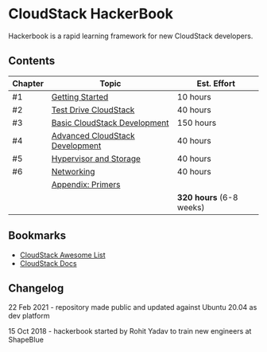 # CloudStack HackerBook

Hackerbook is a rapid learning framework for new CloudStack developers.

## Contents

| Chapter | Topic | Est. Effort |
| ------- | ----- | ----------- |
| #1 | [Getting Started](0-init.md) | 10 hours |
| #2 | [Test Drive CloudStack](1-user.md) | 40 hours |
| #3 | [Basic CloudStack Development](2-dev.md) | 150 hours |
| #4 | [Advanced CloudStack Development](3-adv.md) | 40 hours |
| #5 | [Hypervisor and Storage](4-compute-storage.md) | 40 hours |
| #6 | [Networking](5-network.md) | 40 hours |
|    | [Appendix: Primers](primer/index.md) | |
| | | **320 hours** (6-8 weeks) |

## Bookmarks

- [CloudStack Awesome List](https://github.com/resmo/awesome-cloudstack)
- [CloudStack Docs](http://docs.cloudstack.apache.org/en/latest/)

## Changelog

22 Feb 2021 - repository made public and updated against Ubuntu 20.04 as dev platform

15 Oct 2018 - hackerbook started by Rohit Yadav to train new engineers at ShapeBlue
